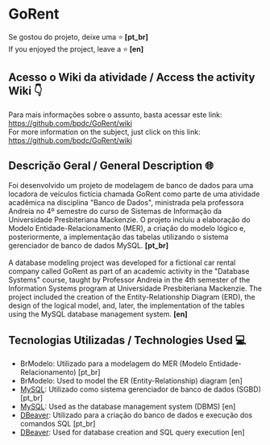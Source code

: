 # GoRent
Se gostou do projeto, deixe uma ⭐️<strong> [pt_br] </strong> <br>
If you enjoyed the project, leave a ⭐️<strong> [en] </strong>

<h2> Acesso o Wiki da atividade / Access the activity Wiki 👇 </h2>

Para mais informações sobre o assunto, basta acessar este link: https://github.com/bpdc/GoRent/wiki <br>
For more information on the subject, just click on this link: https://github.com/bpdc/GoRent/wiki <br>

<h2> Descrição Geral / General Description 🌐 </h2>

Foi desenvolvido um projeto de modelagem de banco de dados para uma locadora de veículos fictícia chamada GoRent como parte de uma atividade acadêmica na disciplina "Banco de Dados", ministrada pela professora Andreia no 4º semestre do curso de Sistemas de Informação da Universidade Presbiteriana Mackenzie. O projeto incluiu a elaboração do Modelo Entidade-Relacionamento (MER), a criação do modelo lógico e, posteriormente, a implementação das tabelas utilizando o sistema gerenciador de banco de dados MySQL. <strong> [pt_br] </strong>
<br>
<br>
A database modeling project was developed for a fictional car rental company called GoRent as part of an academic activity in the "Database Systems" course, taught by Professor Andreia in the 4th semester of the Information Systems program at Universidade Presbiteriana Mackenzie. The project included the creation of the Entity-Relationship Diagram (ERD), the design of the logical model, and, later, the implementation of the tables using the MySQL database management system. <strong> [en] </strong>

<h2> Tecnologias Utilizadas / Technologies Used 💻 </h2>

* BrModelo: Utilizado para a modelagem do MER (Modelo Entidade-Relacionamento) [pt_br]
* BrModelo: Used to model the ER (Entity-Relationship) diagram [en] 
* [MySQL](https://dev.mysql.com/doc/): Utilizado como sistema gerenciador de banco de dados (SGBD) [pt_br]
* [MySQL](https://dev.mysql.com/doc/): Used as the database management system (DBMS) [en]   
* [DBeaver](https://dbeaver.io/docs/): Utilizado para a criação do banco de dados e execução dos comandos SQL [pt_br]
* [DBeaver](https://dbeaver.io/docs/): Used for database creation and SQL query execution [en] 





